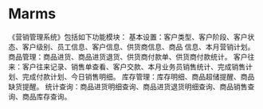 # Marms
 《营销管理系统》包括如下功能模块：  基本设置：客户类型、客户阶段、客户状态、客户级别、员工信息、客户信息、供货商信息、商品  信息、本月营销计划。  商品管理：商品进货、商品进货退货、供货商付款单、供货商付款统计。  客户往来：客户往来记录、销售单查看、客户交款、本月业务员销售统计、完成销售计划、完成付款计划、今日销售明细。  库存管理：库存明细、商品超储提醒、商品缺货提醒。  统计查询：商品进货明细查询、商品进货退货明细查询、商品销售查询、商品库存查询。
